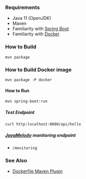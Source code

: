 ### Requirements
* Java 11 (OpenJDK)
* Maven
* Familiarity with [Spring Boot](https://projects.spring.io/spring-boot/)    
* Familiarity with [Docker](https://docs.docker.com/engine/docker-overview/)    

### How to Build
```
mvn package
```

### How to Build Docker image
```
mvn package -P docker
```  

#### How to Run 
```
mvn spring-boot:run
```

##### Test Endpoint 
```
curl http:localhost:8080/api/hello
```

##### [JavaMelody](https://github.com/javamelody/javamelody/wiki) monitoring endpoint
* `/monitoring`

### See Also
* [Dockerfile Maven Plugin](https://github.com/spotify/dockerfile-maven#dockerfile-maven)
